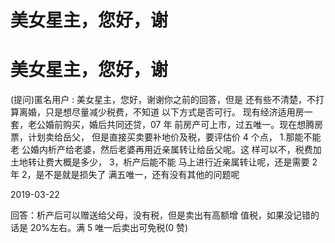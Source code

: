 # 美女星主，您好，谢

# 美女星主，您好，谢

(提问)匿名用户 : 美女星主，您好，谢谢你之前的回答，但是 还有些不清楚，不打算离婚，只是想尽量减少税费，不知道 以下方式是否可行。 现有经济适用房一套，老公婚前购买，婚后共同还贷，07 年 前房产可上市，过五唯一。现在想腾房票，计划卖给岳父， 但是直接买卖要补地价及税，要评估价 4 个点， 1.那能不能老 公婚内析产给老婆，然后老婆再用近亲属转让给岳父呢。这 样可以不，税费加土地转让费大概是多少， 3，析产后能不能 马上进行近亲属转让呢，还是需要 2 年 2，是不是就是损失了 满五唯一，还有没有其他的问题呢

2019-03-22

回答：析产后可以赠送给父母，没有税，但是卖出有高额增 值税，如果没记错的话是 20%左右。满 5 唯一后卖出可免税(0 赞)